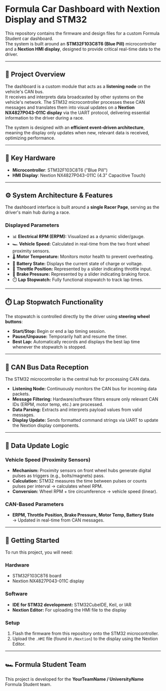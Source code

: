 # Formula Car Dashboard with Nextion Display and STM32

This repository contains the firmware and design files for a custom Formula Student car dashboard.  
The system is built around an **STM32F103C8T6 (Blue Pill)** microcontroller and a **Nextion HMI display**, designed to provide critical real-time data to the driver.

---

## 📖 Project Overview
The dashboard is a custom module that acts as a **listening node** on the vehicle's CAN bus.  
It receives and interprets data broadcasted by other systems on the vehicle's network. The STM32 microcontroller processes these CAN messages and translates them into visual updates on a **Nextion NX4827P043-011C display** via the UART protocol, delivering essential information to the driver during a race.

The system is designed with an **efficient event-driven architecture**, meaning the display only updates when new, relevant data is received, optimizing performance.

---

## 🔧 Key Hardware
- **Microcontroller**: STM32F103C8T6 ("Blue Pill")  
- **HMI Display**: Nextion NX4827P043-011C (4.3" Capacitive Touch)

---

## ⚙️ System Architecture & Features
The dashboard interface is built around a **single Racer Page**, serving as the driver's main hub during a race.

### Displayed Parameters
- 📊 **Electrical RPM (ERPM):** Visualized as a dynamic slider/gauge.  
- 🏎️ **Vehicle Speed:** Calculated in real-time from the two front wheel proximity sensors.  
- 🌡️ **Motor Temperature:** Monitors motor health to prevent overheating.  
- 🔋 **Battery State:** Displays the current state of charge or voltage.  
- 🦶 **Throttle Position:** Represented by a slider indicating throttle input.  
- 🛑 **Brake Pressure:** Represented by a slider indicating braking force.  
- ⏱️ **Lap Stopwatch:** Fully functional stopwatch to track lap times.  

---

## ⏱️ Lap Stopwatch Functionality
The stopwatch is controlled directly by the driver using **steering wheel buttons**:

- **Start/Stop:** Begin or end a lap timing session.  
- **Pause/Unpause:** Temporarily halt and resume the timer.  
- **Best Lap:** Automatically records and displays the best lap time whenever the stopwatch is stopped.  

---

## 🚌 CAN Bus Data Reception
The STM32 microcontroller is the central hub for processing CAN data.

- **Listening Node:** Continuously monitors the CAN bus for incoming data packets.  
- **Message Filtering:** Hardware/software filters ensure only relevant CAN IDs (ERPM, motor temp, etc.) are processed.  
- **Data Parsing:** Extracts and interprets payload values from valid messages.  
- **Display Update:** Sends formatted command strings via UART to update the Nextion display components.  

---

## 📐 Data Update Logic
### Vehicle Speed (Proximity Sensors)
- **Mechanism:** Proximity sensors on front wheel hubs generate digital pulses as triggers (e.g., bolts/magnets) pass.  
- **Calculation:** STM32 measures the time between pulses or counts pulses per interval → calculates wheel RPM.  
- **Conversion:** Wheel RPM + tire circumference → vehicle speed (linear).  

### CAN-Based Parameters
- **ERPM, Throttle Position, Brake Pressure, Motor Temp, Battery State**  
  → Updated in real-time from CAN messages.  

---

## 🚀 Getting Started
To run this project, you will need:

### Hardware
- STM32F103C8T6 board  
- Nextion NX4827P043-011C display  

### Software
- **IDE for STM32 development:** STM32CubeIDE, Keil, or IAR  
- **Nextion Editor:** For uploading the HMI file to the display  

### Setup
1. Flash the firmware from this repository onto the STM32 microcontroller.  
2. Upload the `.HMI` file (found in `/Nextion`) to the display using the Nextion Editor.  

---

## 🏎️ Formula Student Team
This project is developed for the **YourTeamName / UniversityName** Formula Student team.

